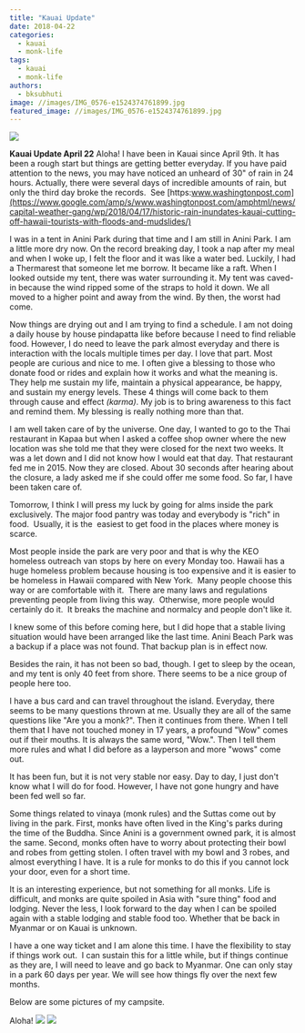 ```yaml
---
title: "Kauai Update"
date: 2018-04-22
categories: 
  - kauai
  - monk-life
tags: 
  - kauai
  - monk-life
authors: 
  - bksubhuti
image: //images/IMG_0576-e1524374761899.jpg
featured_image: //images/IMG_0576-e1524374761899.jpg
---
```


[![](/images/IMG_0576-e1524374761899-768x1024.jpg)](https://subhuti.withmetta.net/wp-content/uploads/2018/04/IMG_0576-e1524374761899.jpg)

**Kauai Update April 22** Aloha! I have been in Kauai since April 9th. It has been a rough start but things are getting better everyday. If you have paid attention to the news, you may have noticed an unheard of 30" of rain in 24 hours. Actually, there were several days of incredible amounts of rain, but only the third day broke the records.  See [https:www.washingtonpost.com](https://www.google.com/amp/s/www.washingtonpost.com/amphtml/news/capital-weather-gang/wp/2018/04/17/historic-rain-inundates-kauai-cutting-off-hawaii-tourists-with-floods-and-mudslides/)

I was in a tent in Anini Park during that time and I am still in Anini Park. I am a little more dry now. On the record breaking day, I took a nap after my meal and when I woke up, I felt the floor and it was like a water bed. Luckily, I had a Thermarest that someone let me borrow. It became like a raft. When I looked outside my tent, there was water surrounding it. My tent was caved-in because the wind ripped some of the straps to hold it down. We all moved to a higher point and away from the wind. By then, the worst had come.

Now things are drying out and I am trying to find a schedule. I am not doing a daily house by house pindapatta like before because I need to find reliable food. However, I do need to leave the park almost everyday and there is interaction with the locals multiple times per day. I love that part. Most people are curious and nice to me. I often give a blessing to those who donate food or rides and explain how it works and what the meaning is. They help me sustain my life, maintain a physical appearance, be happy, and sustain my energy levels. These 4 things will come back to them through cause and effect _(karma)_. My job is to bring awareness to this fact and remind them. My blessing is really nothing more than that.

I am well taken care of by the universe. One day, I wanted to go to the Thai restaurant in Kapaa but when I asked a coffee shop owner where the new location was she told me that they were closed for the next two weeks. It was a let down and I did not know how I would eat that day. That restaurant fed me in 2015. Now they are closed. About 30 seconds after hearing about the closure, a lady asked me if she could offer me some food. So far, I have been taken care of.

Tomorrow, I think I will press my luck by going for alms inside the park exclusively. The major food pantry was today and everybody is "rich" in food.  Usually, it is the  easiest to get food in the places where money is scarce.

Most people inside the park are very poor and that is why the KEO homeless outreach van stops by here on every Monday too. Hawaii has a huge homeless problem because housing is too expensive and it is easier to be homeless in Hawaii compared with New York.  Many people choose this way or are comfortable with it.  There are many laws and regulations preventing people from living this way.  Otherwise, more people would certainly do it.  It breaks the machine and normalcy and people don't like it.

I knew some of this before coming here, but I did hope that a stable living situation would have been arranged like the last time. Anini Beach Park was a backup if a place was not found. That backup plan is in effect now.

Besides the rain, it has not been so bad, though. I get to sleep by the ocean, and my tent is only 40 feet from shore. There seems to be a nice group of people here too.

I have a bus card and can travel throughout the island. Everyday, there seems to be many questions thrown at me. Usually they are all of the same questions like "Are you a monk?". Then it continues from there. When I tell them that I have not touched money in 17 years, a profound "Wow" comes out if their mouths. It is always the same word, "Wow.". Then I tell them more rules and what I did before as a layperson and more "wows" come out.

It has been fun, but it is not very stable nor easy. Day to day, I just don't know what I will do for food. However, I have not gone hungry and have been fed well so far.

Some things related to vinaya (monk rules) and the Suttas come out by living in the park. First, monks have often lived in the King's parks during the time of the Buddha. Since Anini is a government owned park, it is almost the same. Second, monks often have to worry about protecting their bowl and robes from getting stolen. I often travel with my bowl and 3 robes, and almost everything I have. It is a rule for monks to do this if you cannot lock your door, even for a short time.

It is an interesting experience, but not something for all monks. Life is difficult, and monks are quite spoiled in Asia with "sure thing" food and lodging. Never the less, I look forward to the day when I can be spoiled again with a stable lodging and stable food too. Whether that be back in Myanmar or on Kauai is unknown.

I have a one way ticket and I am alone this time. I have the flexibility to stay if things work out.  I can sustain this for a little while, but if things continue as they are, I will need to leave and go back to Myanmar. One can only stay in a park 60 days per year. We will see how things fly over the next few months.

Below are some pictures of my campsite.

Aloha! [![](/images/IMG_20180421_074412-1024x768.jpg)](https://subhuti.withmetta.net/wp-content/uploads/2018/04/IMG_20180421_074412.jpg) [![](assets/images/IMG_20180421_074441-1024x768.jpg)](https://subhuti.withmetta.net/wp-content/uploads/2018/04/IMG_20180421_074441.jpg)